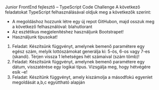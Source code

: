Junior FrontEnd fejlesztő – TypeScript
Code Challenge
A következő feladatokat TypeScript felhasználásával oldjuk meg a következők szerint: 
- A megoldáshoz hozzunk létre egy új repot GitHubon, majd osszuk meg a következő 
felhasználóval: blahutlorant
- Az esztétikus megjelenítéshez használjunk Bootstrapet!
- Használjunk típusokat!
1. Feladat: Készítsünk függvényt, amelynek bemenő paramétere egy egész szám, melyik 
lottószámokat generálja ki: 5-ös, 6-os vagy 7-es (skandi). Térjen vissza 1 lehetséges hét 
számaival (szám tömb)!
2. Feladat: Készítsünk függvényt, amelynek bemenő paramétere egy dátum, visszatérése egy 
logikai típus. Vizsgálja meg, hogy hétvégére esik –e!
3. Feladat: Készítünk függvényt, amely kiszámolja a másodfokú egyenlet megoldását a,b,c 
együttható alapján
